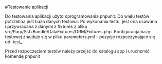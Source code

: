 #Testowanie aplikacji

Do testowania aplikacji użyto oprogramowania phpunit. 
Do wielu testów potrzebna jest baza danych testowa. Po wykonaniu testu, jest ona usuwana i przywracana z danymi z fixtures z pliku src/Parp/SsfzBundle/DataFixtures/ORM/Fixtures.php. Konfiguracja bazy testowej znajduje się w pliku parameters.yml - pozycje rozpoczynające się od: test_.

Przed rozpoczęciem testów należy przejść do katalogu app i uruchomić komendę phpunit
